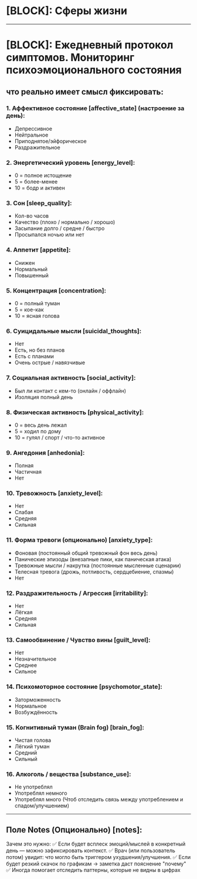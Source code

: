 # [BLOCK]: Сферы жизни

---

# [BLOCK]: Ежедневный протокол симптомов. Мониторинг психоэмоционального состояния
## что реально имеет смысл фиксировать:

 ### 1. Аффективное состояние [affective_state] (настроение за день):
  * Депрессивное
  * Нейтральное
  * Приподнятое/эйфорическое
  * Раздражительное
 
 ### 2. Энергетический уровень [energy_level]:
  * 0 = полное истощение
  * 5 = более-менее
  * 10 = бодр и активен
 
 ### 3. Сон [sleep_quality]:
  * Кол-во часов
  * Качество (плохо / нормально / хорошо)
  * Засыпание долго / средне / быстро
  * Просыпался ночью или нет
 
 ### 4. Аппетит [appetite]:
  * Снижен
  * Нормальный
  * Повышенный
 
 ### 5. Концентрация [concentration]:
  * 0 = полный туман
  * 5 = кое-как
  * 10 = ясная голова
 
 ### 6. Суицидальные мысли [suicidal_thoughts]:
  * Нет
  * Есть, но без планов
  * Есть с планами
  * Очень острые / навязчивые
 
 ### 7. Социальная активность [social_activity]:
  * Был ли контакт с кем-то (онлайн / оффлайн)
  * Изоляция полный день
 
 ### 8. Физическая активность [physical_activity]:
  * 0 = весь день лежал
  * 5 = ходил по дому
  * 10 = гулял / спорт / что-то активное
 
 ### 9. Ангедония [anhedonia]:
  * Полная
  * Частичная
  * Нет

 ### 10. Тревожность [anxiety_level]:
   * Нет
   * Слабая
   * Средняя
   * Сильная

 ### 11. Форма тревоги (опционально) [anxiety_type]:
   * Фоновая (постоянный общий тревожный фон весь день)
   * Панические эпизоды (внезапные пики, как паническая атака)
   * Тревожные мысли / накрутка (постоянные мысленные сценарии)
   * Телесная тревога (дрожь, потливость, сердцебиение, спазмы)
   * Нет
 
 ### 12. Раздражительность / Агрессия [irritability]:
   * Нет
   * Лёгкая
   * Средняя
   * Сильная
 
 ### 13. Самообвинение / Чувство вины [guilt_level]:
   * Нет
   * Незначительное
   * Среднее
   * Сильное
 
 ### 14. Психомоторное состояние [psychomotor_state]:
   * Заторможенность
   * Нормальное
   * Возбуждённость
 
 ### 15. Когнитивный туман (Brain fog) [brain_fog]:
   * Чистая голова
   * Лёгкий туман
   * Средний
   * Сильный
 
 ### 16. Алкоголь / вещества [substance_use]:
   * Не употреблял
   * Употреблял немного
   * Употреблял много
    (Чтоб отследить связь между употреблением и спадом/улучшением)

---

## Поле Notes (Опционально) [notes]:
 Зачем это нужно:
  ✅ Если будет всплеск эмоций/мыслей в конкретный день — можно зафиксировать контекст.
  ✅ Врач (или пользователь потом) увидит: что могло быть триггером ухудшения/улучшения.
  ✅ Если будет резкий скачок по графикам -> заметка даст пояснение "почему"
  ✅ Иногда помогает отследить паттерны, которые не видны в цифрах